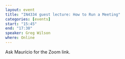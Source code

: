 ```yaml
---
layout: event
title: "IN4334 guest lecture: How to Run a Meeting"
categories: [events]
start: "15:45"
end: "17:30"
speaker: Greg Wilson
where: Online
---
```


Ask Maurício for the Zoom link.